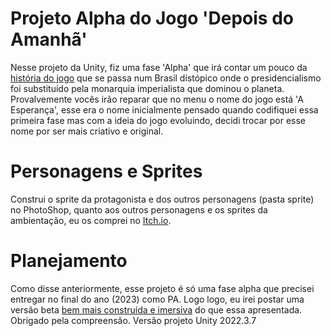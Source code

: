 # Projeto Alpha do Jogo 'Depois do Amanhã'
Nesse projeto da Unity, fiz uma fase 'Alpha' que irá contar um pouco da [história do jogo](https://www.canva.com/design/DAGL5XFOvyg/kQv8qWBwnSEA12E3UigcCA/edit?utm_content=DAGL5XFOvyg&utm_campaign=designshare&utm_medium=link2&utm_source=sharebutton) que se passa num Brasil distópico onde o presidencialismo foi substituído pela monarquia imperialista que dominou o planeta. Provalvemente vocês irão reparar que no menu o nome do jogo está 'A Esperança', esse era o nome inicialmente pensado quando codifiquei essa primeira fase mas com a ideia do jogo evoluindo, decidi trocar por esse nome por ser mais criativo e original. 
# Personagens e Sprites
Construi o sprite da protagonista e dos outros personagens (pasta sprite) no PhotoShop, quanto aos outros personagens e os sprites da ambientação, eu os comprei no [Itch.io](https://itch.io/). 
# Planejamento
Como disse anteriormente, esse projeto é só uma fase alpha que precisei entregar no final do ano (2023) como PA. Logo logo, eu irei postar uma versão beta [bem mais construída e imersiva](https://www.canva.com/design/DAGL5XFOvyg/kQv8qWBwnSEA12E3UigcCA/edit?utm_content=DAGL5XFOvyg&utm_campaign=designshare&utm_medium=link2&utm_source=sharebutton) do que essa apresentada. Obrigado pela compreensão.
Versão projeto Unity 2022.3.7

